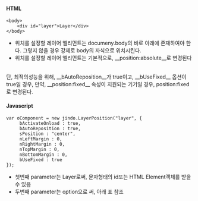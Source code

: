 #### HTML

	<body>
		<div id="layer">Layer</div>
	</body>

* 위치를 설정할 레이어 엘리먼트는 documeny.body의 바로 아래에 존재하여야 한다. 그렇지 않을 경우 강제로 body의 자식으로 위치시킨다.
* 위치를 설정할 레이어 엘리먼트는 기본적으로, __position:absolute__로 변경된다
<br /> 
단, 최적의성능을 위해, __bAutoReposition__가 true이고, __bUseFixed__ 옵션이 true일 경우, 만약, __position:fixed__ 속성이 지원되는 기기일 경우, position:fixed로 변경된다.

#### Javascript

	var oComponent = new jindo.LayerPosition("layer", {
		 bActivateOnload : true,
		 bAutoReposition : true,
		 sPosition : "center",
		 nLeftMargin : 0,
		 nRightMargin : 0,
		 nTopMargin : 0,
		 nBottomMargin : 0,
		 bUseFixed : true	
	});

* 첫번째 parameter는 Layer로써, 문자형태의 id또는 HTML Element객체를 받을수 있음
* 두번째 parameter는 option으로 써, 아래 표 참조
